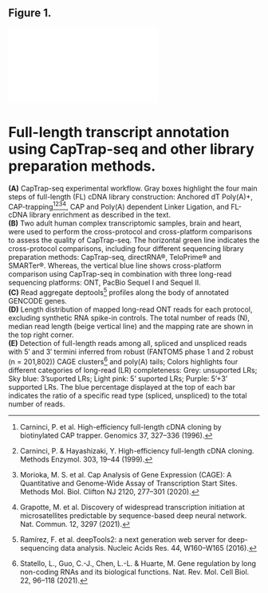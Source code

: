 ## Figure 1. 
![plot](./Figure1.pdf)
# Full-length transcript annotation using CapTrap-seq and other library preparation methods. 
**(A)** CapTrap-seq experimental workflow. Gray boxes highlight the four main steps of full-length (FL) cDNA library construction: Anchored dT Poly(A)+, CAP-trapping[^23][^24][^25][^26], CAP and Poly(A) dependent Linker Ligation, and FL-cDNA library enrichment as described in the text. <br>
**(B)** Two adult human complex transcriptomic samples, brain and heart, were used to perform the cross-protocol and cross-platform comparisons to assess the quality of CapTrap-seq. The horizontal green line indicates the cross-protocol comparisons, including four different sequencing library preparation methods: CapTrap-seq, directRNA®, TeloPrime® and SMARTer®. Whereas, the vertical blue line shows cross-platform comparison using CapTrap-seq in combination with three long-read sequencing platforms: ONT, PacBio Sequel I and Sequel II. <br>
**(C)** Read aggregate deptools[^44] profiles along the body of annotated GENCODE genes. <br>
**(D)** Length distribution of mapped long-read ONT reads for each protocol, excluding synthetic RNA spike-in controls. The total number of reads (N), median read length (beige vertical line) and the mapping rate are shown in the top right corner. <br>
**(E)** Detection of full-length reads among all, spliced and unspliced reads with 5′ and 3′ termini inferred from robust (FANTOM5 phase 1 and 2 robust (n = 201,802)) CAGE clusters[^35] and poly(A) tails; Colors highlights four different categories of long-read (LR) completeness: Grey: unsuported LRs; Sky blue: 3’suported LRs; Light pink: 5’ suported LRs; Purple: 5’+3’ supported LRs. The blue percentage displayed at the top of each bar indicates the ratio of a specific read type (spliced, unspliced) to the total number of reads.

[^23]: Carninci, P. et al. High-efficiency full-length cDNA cloning by biotinylated CAP trapper. Genomics 37, 327–336 (1996).
[^24]: Carninci, P. & Hayashizaki, Y. High-efficiency full-length cDNA cloning. Methods Enzymol. 303, 19–44 (1999).
[^25]: Morioka, M. S. et al. Cap Analysis of Gene Expression (CAGE): A Quantitative and Genome-Wide Assay of Transcription Start Sites. Methods Mol. Biol. Clifton NJ 2120, 277–301 (2020).
[^26]: Grapotte, M. et al. Discovery of widespread transcription initiation at microsatellites predictable by sequence-based deep neural network. Nat. Commun. 12, 3297 (2021).
[^35]: Statello, L., Guo, C.-J., Chen, L.-L. & Huarte, M. Gene regulation by long non-coding RNAs and its biological functions. Nat. Rev. Mol. Cell Biol. 22, 96–118 (2021).
[^44]: Ramírez, F. et al. deepTools2: a next generation web server for deep-sequencing data analysis. Nucleic Acids Res. 44, W160–W165 (2016).
